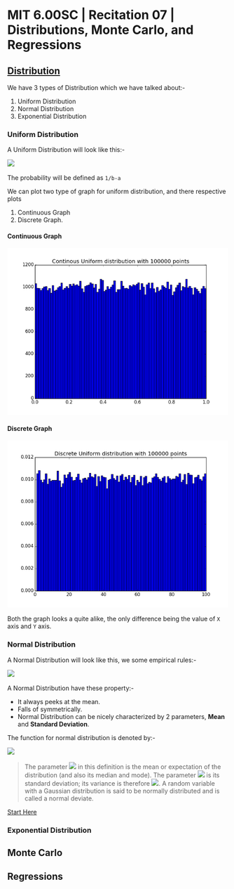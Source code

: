# MIT 6.00SC | Recitation 07 | Distributions, Monte Carlo, and Regressions #

## [Distribution ](https://www.youtube.com/watch?v=FBKxrPEeCSU&list=PLB2BE3D6CA77BB8F7&t=37) ##

We have 3 types of Distribution which we have talked about:-

1. Uniform Distribution
2. Normal Distribution
3. Exponential Distribution

### Uniform Distribution ###

A Uniform Distribution will look like this:-

![](http://upload.wikimedia.org/wikipedia/commons/thumb/9/96/Uniform_Distribution_PDF_SVG.svg/250px-Uniform_Distribution_PDF_SVG.svg.png)

The probability will be defined as `1/b-a`

We can plot two type of graph for uniform distribution, and there respective plots

1. Continuous Graph
2. Discrete Graph.

#### Continuous Graph ####

![](images/showCountinowsUniform.png)

#### Discrete Graph ####

![](images/showDiscreteUniform.png)

Both the graph looks a quite alike, the only difference being the value of `X` axis and `Y` axis.

### Normal Distribution ###

A Normal Distribution will look like this, we some empirical rules:-

![](http://upload.wikimedia.org/wikipedia/commons/a/a9/Empirical_Rule.PNG)

A Normal Distribution have these property:-

* It always peeks at the mean.
* Falls of symmetrically.
* Normal Distribution can be nicely characterized by 2 parameters, **Mean** and **Standard Deviation**.

The function for normal distribution is denoted by:-

![](http://upload.wikimedia.org/math/7/3/a/73ad15f79b11af99bd2477ff3ffc5a35.png)

> The parameter ![](http://upload.wikimedia.org/math/b/7/2/b72bb92668acc30b4474caff40274044.png) in this definition is the mean or expectation of the distribution (and also its median and mode). The parameter ![](http://upload.wikimedia.org/math/9/d/4/9d43cb8bbcb702e9d5943de477f099e2.png) is its standard deviation; its variance is therefore ![](http://upload.wikimedia.org/math/3/c/6/3c6a93fc922fbfa19aea78961760cefb.png). A random variable with a Gaussian distribution is said to be normally distributed and is called a normal deviate.

[Start Here](https://www.youtube.com/watch?v=FBKxrPEeCSU&list=PLB2BE3D6CA77BB8F7&t=529)


### Exponential Distribution ###

## Monte Carlo ##
## Regressions ##


